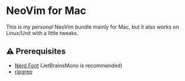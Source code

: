# NeoVim for Mac

This is my *personal* NeoVim bundle mainly for Mac, but it also works on Linux/Unit with a little tweaks.


## ⚠️  Prerequisites

- [Nerd Font](https://www.nerdfonts.com/font-downloads) (JetBrainsMono is recommended)
- [ripgrep](https://github.com/BurntSushi/ripgrep)

